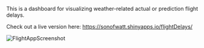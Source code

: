 This is a dashboard for visualizing weather-related actual or prediction flight delays.

Check out a live version here: https://sonofwatt.shinyapps.io/flightDelays/

![FlightAppScreenshot](https://docwatson.ai/wp-content/uploads/2021/12/flightApp-1024x629.png)


